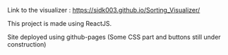 Link to the visualizer : https://sidk003.github.io/Sorting_Visualizer/

This project is made using ReactJS.

Site deployed using github-pages
(Some CSS part and buttons still under construction)
